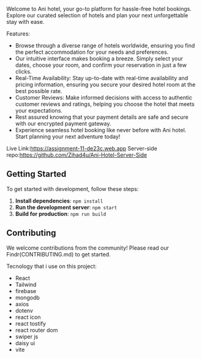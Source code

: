 Welcome to Ani hotel, your go-to platform for hassle-free hotel bookings. Explore our curated selection of hotels and plan your next unforgettable stay with ease.

Features:
- Browse through a diverse range of hotels worldwide, ensuring you find the perfect accommodation for your needs and preferences.
- Our intuitive interface makes booking a breeze. Simply select your dates, choose your room, and confirm your reservation in just a few clicks.
- Real-Time Availability: Stay up-to-date with real-time availability and pricing information, ensuring you secure your desired hotel room at the best possible rate.
- Customer Reviews: Make informed decisions with access to authentic customer reviews and ratings, helping you choose the hotel that meets your expectations.
- Rest assured knowing that your payment details are safe and secure with our encrypted payment gateway.
- Experience seamless hotel booking like never before with Ani hotel. Start planning your next adventure today!


Live Link:https://assignment-11-de23c.web.app
Server-side repo:https://github.com/Zihad4u/Ani-Hotel-Server-Side
## Getting Started

To get started with development, follow these steps:

1. **Install dependencies**: `npm install`
2. **Run the development server**: `npm start`
3. **Build for production**: `npm run build`

## Contributing

We welcome contributions from the community! Please read our Findr(CONTRIBUTING.md) to get started. 
        

Tecnology that i use on this project:
- React
- Tailwind
- firebase
- mongodb
- axios
- dotenv
- react icon
- react tostify
- react router dom
- swiper js
- daisy ui
- vite











